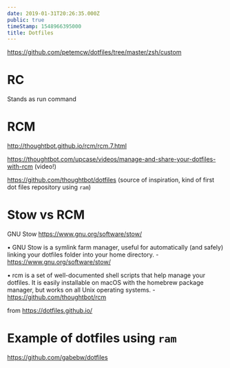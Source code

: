 ```yaml
---
date: 2019-01-31T20:26:35.000Z
public: true
timeStamp: 1548966395000
title: Dotfiles
---
```


<https://github.com/petemcw/dotfiles/tree/master/zsh/custom>

RC
==

Stands as run command

RCM
===

<http://thoughtbot.github.io/rcm/rcm.7.html>

<https://thoughtbot.com/upcase/videos/manage-and-share-your-dotfiles-with-rcm> (video!)

<https://github.com/thoughtbot/dotfiles> (source of inspiration, kind of first dot files repository using `ram`)

Stow vs RCM
===========

GNU Stow <https://www.gnu.org/software/stow/>

 •  GNU Stow is a symlink farm manager, useful for automatically (and safely) linking your dotfiles folder into your home directory. - <https://www.gnu.org/software/stow/>

 •  rcm is a set of well-documented shell scripts that help manage your dotfiles. It is easily installable on macOS with the homebrew package manager, but works on all Unix operating systems. - <https://github.com/thoughtbot/rcm>

from <https://dotfiles.github.io/>

Example of dotfiles using `ram`
===============================

<https://github.com/gabebw/dotfiles>
